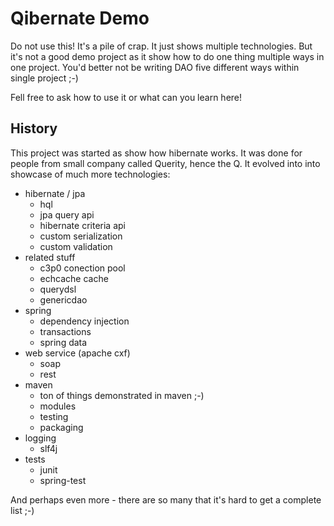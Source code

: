 Qibernate Demo
==============

Do not use this! It's a pile of crap. It just shows multiple technologies.
But it's not a good demo project as it show how to do one thing multiple
ways in one project. You'd better not be writing DAO five different ways
within single project ;-)

Fell free to ask how to use it or what can you learn here!


History
-------

This project was started as show how hibernate works. It was done for
people from small company called Querity, hence the Q. It evolved into
into showcase of much more technologies:

* hibernate / jpa
  - hql
  - jpa query api
  - hibernate criteria api
  - custom serialization
  - custom validation
* related stuff
  - c3p0 conection pool
  - echcache cache
  - querydsl
  - genericdao
* spring
  - dependency injection
  - transactions
  - spring data
* web service (apache cxf)
  - soap
  - rest
* maven
  - ton of things demonstrated in maven ;-)
  - modules
  - testing
  - packaging
* logging
  - slf4j
* tests
  - junit
  - spring-test

And perhaps even more - there are so many that it's hard to get a complete list ;-)
